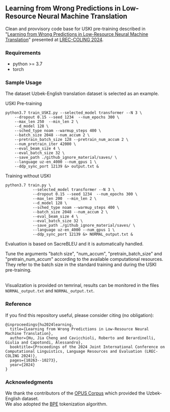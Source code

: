## Learning from Wrong Predictions in Low-Resource Neural Machine Translation

Clean and provvisory code base for USKI pre-training described in "[Learning from Wrong Predictions in Low-Resource Neural Machine Translation](https://aclanthology.org/2024.lrec-main.896/)" presented at [LREC-COLING 2024](https://lrec-coling-2024.org/).<br>

### Requirements
* python >= 3.7
* torch

### Sample Usage

The dataset Uzbek-English translation dataset is selected as an example.

USKI Pre-training

``` 
python3.7 train_USKI.py --selected_model transformer --N 3 \
    --dropout 0.15 --seed 1234  --num_epochs 300 \
    --max_len 250  --min_len 2 \
    --d_model 128 \
    --sched_type noam --warmup_steps 400 \
    --batch_size 2048 --num_accum 2 \
    --pretrain_batch_size 128 --pretrain_num_accum 2 \
    --num_pretrain_iter 42000 \
    --eval_beam_size 4 \
    --eval_batch_size 32 \
    --save_path ./github_ignore_material/saves/ \
    --language uz-en_4000 --num_gpus 1 \
    --ddp_sync_port 12139 &> output.txt &
```

Training without USKI

``` 
python3.7 train.py \
            --selected_model transformer --N 3 \
            --dropout 0.15 --seed 1234  --num_epochs 300 \
            --max_len 200  --min_len 2 \
            --d_model 128 \
            --sched_type noam --warmup_steps 400 \
            --batch_size 2048 --num_accum 2 \
            --eval_beam_size 4 \
            --eval_batch_size 32 \
            --save_path ./github_ignore_material/saves/ \
            --language uz-en_4000 --num_gpus 1 \
            --ddp_sync_port 12139 &> NORMAL_output.txt &

```

Evaluation is based on SacreBLEU and it is automatically handled. <br>

Tune the arguments "batch size", "num_accum", "pretrain_batch_size" and "pretrain_num_accum" 
according to the available computational resources. They refer to the batch size
in the standard training and during the USKI pre-training. <br><br>

Visualization is provided on temrinal, results can be monitored in the files  `NORMAL_output.txt` and `NORMAL_output.txt`.


### Reference

If you find this repository useful, please consider citing (no obligation):

```
@inproceedings{hu2024learning,
  title={Learning from Wrong Predictions in Low-Resource Neural Machine Translation},
  author={Hu, Jia Cheng and Cavicchioli, Roberto and Berardinelli, Giulia and Capotondi, Alessandro},
  booktitle={Proceedings of the 2024 Joint International Conference on Computational Linguistics, Language Resources and Evaluation (LREC-COLING 2024)},
  pages={10263--10273},
  year={2024}
}
```

### Acknowledgments

We thank the contributors of the [OPUS Corpus](https://opus.nlpl.eu/) which provided
the Uzbek-English dataset. <br>
We also adopted the [BPE](https://github.com/rsennrich/subword-nmt) tokenization algorithm. <br>


